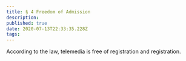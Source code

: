 ```yaml
---
title: § 4 Freedom of Admission 
description: 
published: true
date: 2020-07-13T22:33:35.228Z
tags: 
---
```


According to the law, telemedia is free of registration and registration.
 
